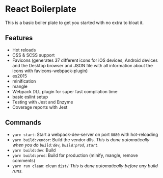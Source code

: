 # React Boilerplate
This is a basic boiler plate to get you started with no extra to bloat it.

## Features
 * Hot reloads
 * CSS & SCSS support
 * Favicons (generates 37 different icons for iOS devices, Android devices and the Desktop browser and  JSON file with all information about the icons with favicons-webpack-plugin)
 * es2015
 * minification
 * mangle
 * Webpack DLL plugin for super fast compilation time
 * basic eslint setup
 * Testing with Jest and Enzyme
 * Coverage reports with Jest

## Commands

* `yarn start`: Start a webpack-dev-server on port `8080` with hot-reloading
* `yarn build:vendor`: Build the vendor dlls. *This is done automatically when you do `build:dev`, `build:prod`, `start`.*
* `yarn build:dev`: Build
* `yarn build:prod`: Build for production (minify, mangle, remove comments)
* `yarn run clean`: clean `dist/` *This is done automatically before any build runs.*
